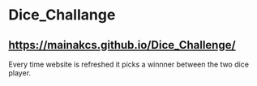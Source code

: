 # Dice_Challange
## https://mainakcs.github.io/Dice_Challenge/
Every time website is refreshed it picks a winnner between the two dice player.

